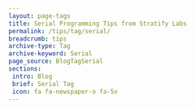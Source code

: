 ```yaml
---
layout: page-tags
title: Serial Programming Tips from Stratify Labs
permalink: /tips/tag/serial/
breadcrumb: tips
archive-type: Tag
archive-keyword: Serial
page_source: BlogTagSerial
sections:
 intro: Blog
 brief: Serial Tag
 icon: fa fa-newspaper-o fa-5x
---
```

